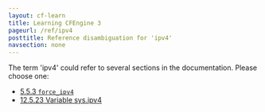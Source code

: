 ```yaml
---
layout: cf-learn
title: Learning CFEngine 3
pageurl: /ref/ipv4
posttitle: Reference disambiguation for 'ipv4'
navsection: none
---
```


The term 'ipv4' could refer to several sections in the documentation. Please choose one:

- [5.5.3 <code>force_ipv4</code>](https://cfengine.com/manuals/cf3-reference#force_ipv4-in-runagent)
- [12.5.23 Variable sys.ipv4](https://cfengine.com/manuals/cf3-reference#Variable-sys.ipv4)
